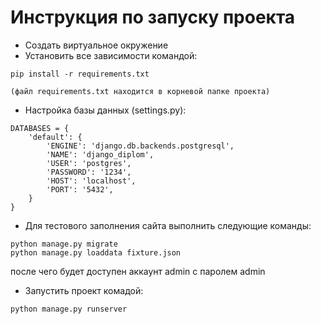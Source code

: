 # Инструкция по запуску проекта

* Создать виртуальное окружение
* Установить все зависимости командой: 
```
pip install -r requirements.txt

(файл requirements.txt находится в корневой папке проекта)
```
* Настройка базы данных (settings.py):
```buildoutcfg
DATABASES = {
    'default': {
        'ENGINE': 'django.db.backends.postgresql',
        'NAME': 'django_diplom',
        'USER': 'postgres',
        'PASSWORD': '1234',
        'HOST': 'localhost',
        'PORT': '5432',
    }
}
```
* Для тестового заполнения сайта выполнить следующие команды:
```buildoutcfg
python manage.py migrate
python manage.py loaddata fixture.json
```
после чего будет доступен аккаунт admin с паролем admin
* Запустить проект комадой:
```
python manage.py runserver
```